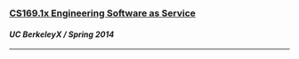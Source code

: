 <a href="https://www.edx.org/course/uc-berkeleyx/uc-berkeleyx-cs169-1x-engineering-1377" target="_blank"><h3>CS169.1x Engineering Software as Service</h3></a>
<h4><i>UC BerkeleyX / Spring 2014</i></h4>
<hr>



